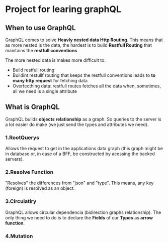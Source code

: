 # Project for learing graphQL


## When to use GraphQL

GraphQL comes to solve **Heavly nested data Http Routing**. This means that as more nested is the data, the hardest is to build **Restfull Routing** that maintains the **restfull conventions**

The more nested data is makes more difficult to:

* Build restfull routing
* Buildint restullf routing that keeps the restfull conventions leads to **to many http request** for fetching data
* Overfecthing data: restfull routes fetches all the data when, sometimes, all we need is a single attribute

## What is GraphQL

GraphQL builds **objects relationship** as a graph. So queries to the server is a lot easier do make (we just send the types and attributes we need).

### 1.RootQuerys

Allows the request to get in the applications data graph (this graph might be in database or, in case of a BFF, be constructed by acessing the backed servers).


### 2.Resolve Function

"Resolves" the differences from "json" and "type". This means, any key (foreign) is resolved as an object.

### 3.Circulatiry

GraphQL allows circular dependencia (bidirection graphs relationship). The only thing we need to do is to declare the **Fields** of our **Types** as **arrow function**.

### 4.Mutation

